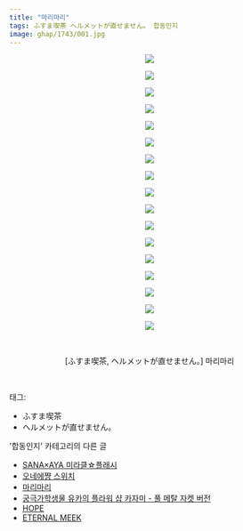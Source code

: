 ```yaml
---
title: "마리마리"
tags: ふすま喫茶 ヘルメットが直せません。 합동인지
image: ghap/1743/001.jpg
---
```

<div class="article">
<p style="text-align: center; clear: none; float: none;"><img src="{{ site.nasurl }}/ghap/1743/001.jpg"/></p>
<p style="text-align: center; clear: none; float: none;"><img src="{{ site.nasurl }}/ghap/1743/002.jpg"/></p>
<p style="text-align: center; clear: none; float: none;"><img src="{{ site.nasurl }}/ghap/1743/003.jpg"/></p>
<p style="text-align: center; clear: none; float: none;"><img src="{{ site.nasurl }}/ghap/1743/004.jpg"/></p>
<p style="text-align: center; clear: none; float: none;"><img src="{{ site.nasurl }}/ghap/1743/005.jpg"/></p>
<p style="text-align: center; clear: none; float: none;"><img src="{{ site.nasurl }}/ghap/1743/006.jpg"/></p>
<p style="text-align: center; clear: none; float: none;"><img src="{{ site.nasurl }}/ghap/1743/007.jpg"/></p>
<p style="text-align: center; clear: none; float: none;"><img src="{{ site.nasurl }}/ghap/1743/008.jpg"/></p>
<p style="text-align: center; clear: none; float: none;"><img src="{{ site.nasurl }}/ghap/1743/009.jpg"/></p>
<p style="text-align: center; clear: none; float: none;"><img src="{{ site.nasurl }}/ghap/1743/010.jpg"/></p>
<p style="text-align: center; clear: none; float: none;"><img src="{{ site.nasurl }}/ghap/1743/011.jpg"/></p>
<p style="text-align: center; clear: none; float: none;"><img src="{{ site.nasurl }}/ghap/1743/012.jpg"/></p>
<p style="text-align: center; clear: none; float: none;"><img src="{{ site.nasurl }}/ghap/1743/013.jpg"/></p>
<p style="text-align: center; clear: none; float: none;"><img src="{{ site.nasurl }}/ghap/1743/014.jpg"/></p>
<p style="text-align: center; clear: none; float: none;"><img src="{{ site.nasurl }}/ghap/1743/015.jpg"/></p>
<p style="text-align: center; clear: none; float: none;"><img src="{{ site.nasurl }}/ghap/1743/016.jpg"/></p>
<p style="text-align: center; clear: none; float: none;"><img src="{{ site.nasurl }}/ghap/1743/017.jpg"/></p>
<p style="text-align: center; clear: none; float: none;"><br/></p>
<p style="text-align: center; clear: none; float: none;">[ふすま喫茶, ヘルメットが直せません。] 마리마리</p>
<p><br/></p>
</div><div class="tagTrail">
<p>태그: </p>
<ul>
<li>ふすま喫茶</li>
<li>ヘルメットが直せません。</li>
</ul>
</div><div class="another">
<p>'합동인지' 카테고리의 다른 글</p>
<ul>
<li><a href="/2016-08-26-ghap_1836">SANA×AYA 미라클☆플래시</a></li>
<li><a href="/2016-08-21-ghap_1745">오네에쨩 스위치</a></li>
<li><a href="/2016-08-21-ghap_1743">마리마리</a></li>
<li><a href="/2016-08-20-ghap_1733">궁극가학생물 유카의 플라워 샵 카자미 - 풀 메탈 자켓 버전</a></li>
<li><a href="/2016-08-20-ghap_1714">HOPE</a></li>
<li><a href="/2016-08-20-ghap_1711">ETERNAL MEEK</a></li>
</ul>
</div><div class="cb_module cb_fluid">
<div class="cb_wrt cb_profile">
</div><!-- commentList close -->
</div>
<br/>
<p id="refer"></p>
<br/>
